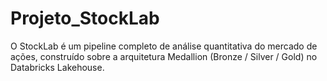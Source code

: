 # Projeto_StockLab
O StockLab é um pipeline completo de análise quantitativa do mercado de ações, construído sobre a arquitetura Medallion (Bronze / Silver / Gold) no Databricks Lakehouse.

